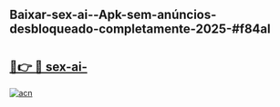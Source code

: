 ## Baixar-sex-ai--Apk-sem-anúncios-desbloqueado-completamente-2025-#f84al

# <h2><a href="https://ainizakaria.my?title=sex-ai-&ref=20M">🔗👉 🔴 sex-ai-</a></h2>

[![acn](https://github.com/user-attachments/assets/0f9c940e-d8b0-45ae-aac7-cd30a18b3e1c)](https://ainizakaria.my?title=sex-ai-&ref=20M)

